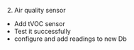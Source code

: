 2. Air quality sensor
* Add tVOC sensor
* Test it successfully
* configure and add readings to new Db

